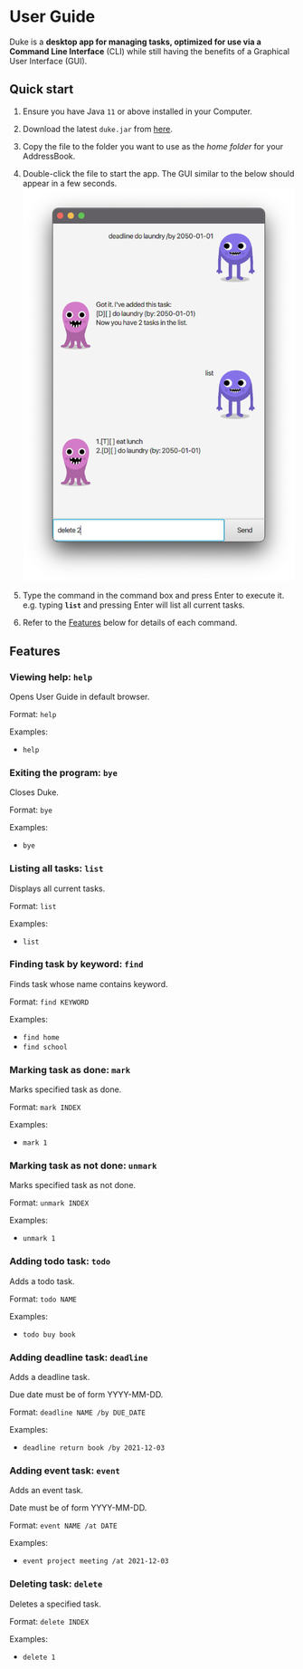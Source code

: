 # User Guide

Duke is a **desktop app for managing tasks, optimized for use via a Command Line Interface** (CLI) while still having the benefits of a Graphical User Interface (GUI).

## Quick start

1. Ensure you have Java `11` or above installed in your Computer.

1. Download the latest `duke.jar` from [here](https://github.com/sibinhho99-nus/ip/releases/).

1. Copy the file to the folder you want to use as the _home folder_ for your AddressBook.

1. Double-click the file to start the app. The GUI similar to the below should appear in a few seconds.<br>
   ![Ui](Ui.png)

1. Type the command in the command box and press Enter to execute it. e.g. typing **`list`** and pressing Enter will list all current tasks.<br>


1. Refer to the [Features](#features) below for details of each command.

## Features

### Viewing help: `help`

Opens User Guide in default browser.

Format: `help`

Examples:
* `help`

### Exiting the program: `bye`

Closes Duke.

Format: `bye`

Examples:
* `bye`

### Listing all tasks: `list`

Displays all current tasks.

Format: `list`

Examples:
* `list`

### Finding task by keyword: `find`

Finds task whose name contains keyword.

Format: `find KEYWORD`

Examples:
* `find home`
* `find school`

### Marking task as done: `mark`

Marks specified task as done.

Format: `mark INDEX`

Examples:
* `mark 1`


### Marking task as not done: `unmark`

Marks specified task as not done.

Format: `unmark INDEX`

Examples:
* `unmark 1`

### Adding todo task: `todo`

Adds a todo task.

Format: `todo NAME`

Examples:
* `todo buy book`

### Adding deadline task: `deadline`

Adds a deadline task.

Due date must be of form YYYY-MM-DD.

Format: `deadline NAME /by DUE_DATE`

Examples:
* `deadline return book /by 2021-12-03`

### Adding event task: `event`

Adds an event task.

Date must be of form YYYY-MM-DD.

Format: `event NAME /at DATE`

Examples:
* `event project meeting /at 2021-12-03`

### Deleting task: `delete`

Deletes a specified task.

Format: `delete INDEX`

Examples:
* `delete 1`
